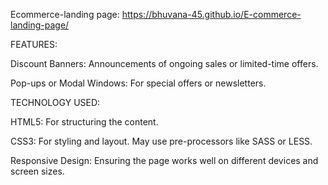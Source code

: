 Ecommerce-landing page: https://bhuvana-45.github.io/E-commerce-landing-page/

FEATURES:

Discount Banners: Announcements of ongoing sales or limited-time offers.

Pop-ups or Modal Windows: For special offers or newsletters.

TECHNOLOGY USED:

HTML5: For structuring the content.

CSS3: For styling and layout. May use pre-processors like SASS or LESS.

Responsive Design: Ensuring the page works well on different devices and screen sizes.
